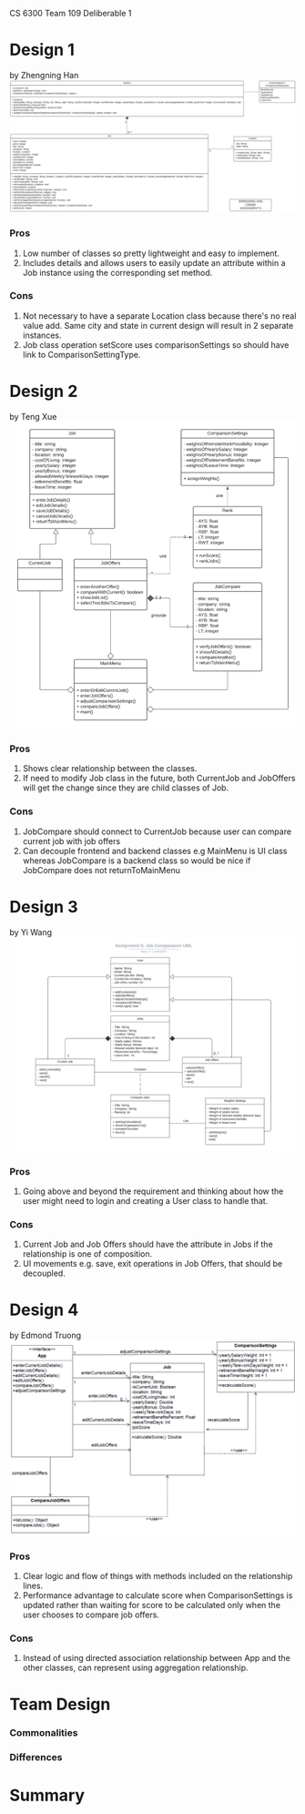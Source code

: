 CS 6300 
Team 109 Deliberable 1

# Design 1
by Zhengning Han
![zhan92 design image](./images/zhan92.png)
### Pros
1. Low number of classes so pretty lightweight and easy to implement.
1. Includes details and allows users to easily update an attribute within a Job instance using the corresponding set method.

### Cons
1. Not necessary to have a separate Location class because there's no real value add. Same city and state in current design will result in 2 separate instances.
1. Job class operation setScore uses comparisonSettings so should have link to ComparisonSettingType.

# Design 2
by Teng Xue
![txue34 design image](./images/txue34.png)
### Pros
1. Shows clear relationship between the classes.
1. If need to modify Job class in the future, both CurrentJob and JobOffers will get the change since they are child classes of Job.

### Cons
1. JobCompare should connect to CurrentJob because user can compare current job with job offers
1. Can decouple frontend and backend classes e.g MainMenu is UI class whereas JobCompare is a backend class so would be nice if JobCompare does not returnToMainMenu

# Design 3
by Yi Wang
![ywang3701 design image](./images/ywang3701.png)
### Pros
1. Going above and beyond the requirement and thinking about how the user might need to login and creating a User class to handle that.

### Cons
1. Current Job and Job Offers should have the attribute in Jobs if the relationship is one of composition.
1. UI movements e.g. save, exit operations in Job Offers, that should be decoupled.

# Design 4
by Edmond Truong
![etruong7 design image](./images/etruong7.png)
### Pros
1. Clear logic and flow of things with methods included on the relationship lines.
1. Performance advantage to calculate score when ComparisonSettings is updated rather than waiting for score to be calculated only when the user chooses to compare job offers.

### Cons
1. Instead of using directed association relationship between App and the other classes, can represent using aggregation relationship.

# Team Design
### Commonalities

### Differences

# Summary
